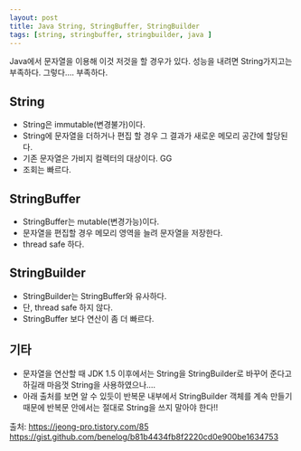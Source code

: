 ```yaml
---
layout: post
title: Java String, StringBuffer, StringBuilder
tags: [string, stringbuffer, stringbuilder, java ]
---
```


Java에서 문자열을 이용해 이것 저것을 할 경우가 있다. 성능을 내려면 String가지고는 부족하다. 그렇다.... 부족하다.

## String
* String은 immutable(변경불가)이다.
* String에 문자열을 더하거나 편집 할 경우 그 결과가 새로운 메모리 공간에 할당된다.
* 기존 문자열은 가비지 컬렉터의 대상이다. GG
* 조회는 빠르다.

## StringBuffer
* StringBuffer는 mutable(변경가능)이다.
* 문자열을 편집할 경우 메모리 영역을 늘려 문자열을 저장한다.
* thread safe 하다.

## StringBuilder
* StringBuilder는 StringBuffer와 유사하다.
* 단, thread safe 하지 않다.
* StringBuffer 보다 연산이 좀 더 빠르다.


## 기타
* 문자열을 연산할 때 JDK 1.5 이후에서는 String을 StringBuilder로 바꾸어 준다고하길래 마음껏 String을 사용하였으나....
* 아래 출처를 보면 알 수 있듯이 반복문 내부에서 StringBuilder 객체를 계속 만들기 때문에 반복문 안에서는 절대로 String을 쓰지 말아야 한다!!


출처: https://jeong-pro.tistory.com/85  
https://gist.github.com/benelog/b81b4434fb8f2220cd0e900be1634753
